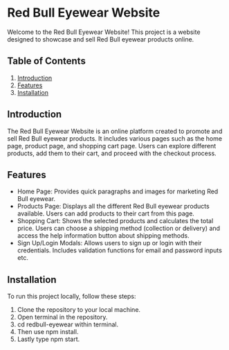 # Red Bull Eyewear Website

Welcome to the Red Bull Eyewear Website! This project is a website designed to showcase and sell Red Bull eyewear products online.

## Table of Contents

1. [Introduction](#introduction)
2. [Features](#features)
3. [Installation](#installation)

## Introduction

The Red Bull Eyewear Website is an online platform created to promote and sell Red Bull eyewear products. It includes various pages such as the home page, product page, and shopping cart page. Users can explore different products, add them to their cart, and proceed with the checkout process.

## Features

- Home Page: Provides quick paragraphs and images for marketing Red Bull eyewear.
- Products Page: Displays all the different Red Bull eyewear products available. Users can add products to their cart from this page.
- Shopping Cart: Shows the selected products and calculates the total price. Users can choose a shipping method (collection or delivery) and access the help information button about shipping methods.
- Sign Up/Login Modals: Allows users to sign up or login with their credentials. Includes validation functions for email and password inputs etc.

## Installation

To run this project locally, follow these steps:

1. Clone the repository to your local machine.
2. Open terminal in the repository.
3. cd redbull-eyewear within terminal.
4. Then use npm install.
5. Lastly type npm start.
